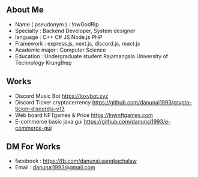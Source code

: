 


## About Me
- Name ( pseudonym ) : !nwGodRip
- Specialty : Backend Developer, System designer
- language : C++ C# JS Node.js PHP
- Framework : express.js, next.js, discord.js, react.js
- Academic major : Computer Science
- Education : Undergraduate student Rajamangala University of Technology Krungthep

## Works
- Discord Music Bot https://loxybot.xyz
- Discord Ticker cryptocerrency https://github.com/danunai1993/crypto-ticker-discordjs-v13
- Web board NFTgames & Price https://lnwnftgames.com
- E-commerce basic java gui https://github.com/danunai1993/e-commerce-gui

## DM For Works
- facebook : https://fb.com/danunai.sangkachalaw
- Email :  danunai1993@gmail.com

